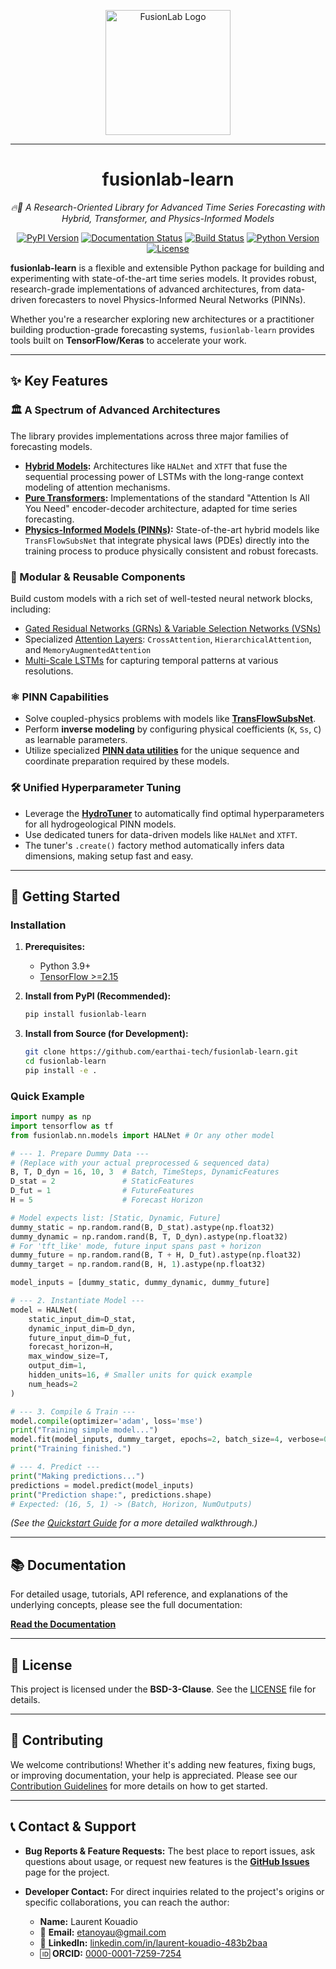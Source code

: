 <p align="center">
  <img src="docs/source/_static/fusionlab.svg" alt="FusionLab Logo" width="200">
</p>

-----------------------------------------------------

<h1 align="center">fusionlab-learn</h1>

<p align="center"><em>🔥🧪 A Research-Oriented Library for Advanced Time Series Forecasting with Hybrid, Transformer, and Physics-Informed Models</em></p>

<p align="center">
  <a href="https://pypi.org/project/fusionlab-learn/"><img src="https://img.shields.io/pypi/v/fusionlab-learn" alt="PyPI Version"></a>
  <a href="https://fusion-lab.readthedocs.io/en/latest/?badge=latest"><img src="https://readthedocs.org/projects/fusion-lab/badge/?version=latest" alt="Documentation Status"></a>
  <a href="https://github.com/earthai-tech/fusionlab-learn/actions"><img src="https://img.shields.io/github/actions/workflow/status/earthai-tech/fusionlab-learn/.github%2Fworkflows%2Fpython-package-conda.yml" alt="Build Status"></a>
  <a href="https://www.python.org/downloads/release/python-390/"><img src="https://img.shields.io/badge/Python-3.9%2B-blue" alt="Python Version"></a>
  <a href="https://github.com/earthai-tech/fusionlab-learn/blob/main/LICENSE"><img src="https://img.shields.io/github/license/earthai-tech/fusionlab-learn?style=flat&color=cyan" alt="License"></a>
</p>

**fusionlab-learn** is a flexible and extensible Python package for building and experimenting with state-of-the-art time series models. It provides robust, research-grade implementations of advanced architectures, from data-driven forecasters to novel Physics-Informed Neural Networks (PINNs).

Whether you're a researcher exploring new architectures or a practitioner building production-grade forecasting systems, `fusionlab-learn` provides tools built on **TensorFlow/Keras** to accelerate your work.

---

## ✨ Key Features

### 🏛️ A Spectrum of Advanced Architectures
The library provides implementations across three major families of forecasting models.

* **[Hybrid Models](https://fusion-lab.readthedocs.io/en/latest/user_guide/models/hybrid/index.html):** Architectures like `HALNet` and `XTFT` that fuse the sequential processing power of LSTMs with the long-range context modeling of attention mechanisms.
* **[Pure Transformers](https://fusion-lab.readthedocs.io/en/latest/user_guide/models/transformers/index.html):** Implementations of the standard "Attention Is All You Need" encoder-decoder architecture, adapted for time series forecasting.
* **[Physics-Informed Models (PINNs)](https://fusion-lab.readthedocs.io/en/latest/user_guide/models/pinn/index.html):** State-of-the-art hybrid models like `TransFlowSubsNet` that integrate physical laws (PDEs) directly into the training process to produce physically consistent and robust forecasts.

### 🧩 Modular & Reusable Components
Build custom models with a rich set of well-tested neural network blocks, including:
* [Gated Residual Networks (GRNs) & Variable Selection Networks (VSNs)](https://fusion-lab.readthedocs.io/en/latest/user_guide/components.html)
* Specialized [Attention Layers](https://fusion-lab.readthedocs.io/en/latest/user_guide/user_guide/components.html#attention-mechanisms): `CrossAttention`, `HierarchicalAttention`, and `MemoryAugmentedAttention`
* [Multi-Scale LSTMs](https://fusion-lab.readthedocs.io/en/latest/user_guide/components.html#multiscalelstm) for capturing temporal patterns at various resolutions.

### ⚛️ PINN Capabilities
-   Solve coupled-physics problems with models like **[TransFlowSubsNet](https://fusion-lab.readthedocs.io/en/latest/user_guide/models/pinn/transflow_subnet.html)**.
-   Perform **inverse modeling** by configuring physical coefficients (`K`, `Ss`, `C`) as learnable parameters.
-   Utilize specialized **[PINN data utilities](https://fusion-lab.readthedocs.io/en/latest/user_guide/utils/pinn_utils.html)** for the unique sequence and coordinate preparation required by these models.

### 🛠️ Unified Hyperparameter Tuning
-   Leverage the **[HydroTuner](https://fusion-lab.readthedocs.io/en/latest/user_guide/forecast_tuner/hydro_tuner_guide.html)** to automatically find optimal hyperparameters for all hydrogeological PINN models.
-   Use dedicated tuners for data-driven models like `HALNet` and `XTFT`.
-   The tuner's `.create()` factory method automatically infers data dimensions, making setup fast and easy.

---

## 🚀 Getting Started

### Installation

1.  **Prerequisites:**
    * Python 3.9+
    * [TensorFlow >=2.15](https://www.tensorflow.org/install)

2.  **Install from PyPI (Recommended):**
    ```bash
    pip install fusionlab-learn
    ```

3.  **Install from Source (for Development):**
    ```bash
    git clone https://github.com/earthai-tech/fusionlab-learn.git
    cd fusionlab-learn
    pip install -e .
    ```

### Quick Example

```python
import numpy as np
import tensorflow as tf
from fusionlab.nn.models import HALNet # Or any other model

# --- 1. Prepare Dummy Data ---
# (Replace with your actual preprocessed & sequenced data)
B, T, D_dyn = 16, 10, 3  # Batch, TimeSteps, DynamicFeatures
D_stat = 2               # StaticFeatures
D_fut = 1                # FutureFeatures
H = 5                    # Forecast Horizon

# Model expects list: [Static, Dynamic, Future]
dummy_static = np.random.rand(B, D_stat).astype(np.float32)
dummy_dynamic = np.random.rand(B, T, D_dyn).astype(np.float32)
# For 'tft_like' mode, future input spans past + horizon
dummy_future = np.random.rand(B, T + H, D_fut).astype(np.float32)
dummy_target = np.random.rand(B, H, 1).astype(np.float32)

model_inputs = [dummy_static, dummy_dynamic, dummy_future]

# --- 2. Instantiate Model ---
model = HALNet(
    static_input_dim=D_stat,
    dynamic_input_dim=D_dyn,
    future_input_dim=D_fut,
    forecast_horizon=H,
    max_window_size=T,
    output_dim=1,
    hidden_units=16, # Smaller units for quick example
    num_heads=2
)

# --- 3. Compile & Train ---
model.compile(optimizer='adam', loss='mse')
print("Training simple model...")
model.fit(model_inputs, dummy_target, epochs=2, batch_size=4, verbose=0)
print("Training finished.")

# --- 4. Predict ---
print("Making predictions...")
predictions = model.predict(model_inputs)
print("Prediction shape:", predictions.shape)
# Expected: (16, 5, 1) -> (Batch, Horizon, NumOutputs)

```

*(See the* [*Quickstart Guide*](https://fusion-lab.readthedocs.io/en/latest/quickstart.html) *for a more detailed walkthrough.)*

-----

## 📚 Documentation

For detailed usage, tutorials, API reference, and explanations of the
underlying concepts, please see the full documentation:

**[Read the Documentation](https://fusion-lab.readthedocs.io/)**

-----


## 📄 License

This project is licensed under the **BSD-3-Clause**. See the
[LICENSE](https://github.com/earthai-tech/fusionlab-learn/blob/main/LICENSE) file for details.

----

## 🤝 Contributing

We welcome contributions\! Whether it's adding new features, fixing bugs,
or improving documentation, your help is appreciated. Please see our
[Contribution Guidelines](https://fusion-lab.readthedocs.io/en/latest/contributing.html) for more details on how to get
started.

-----

## 📞 Contact & Support

  * **Bug Reports & Feature Requests:** The best place to report issues,
    ask questions about usage, or request new features is the
    [**GitHub Issues**](https://github.com/earthai-tech/fusionlab-learn/issues) page for the project.

  * **Developer Contact:** For direct inquiries related to the project's
    origins or specific collaborations, you can reach the author:

      * **Name:** Laurent Kouadio
      * 📧 **Email:** [etanoyau@gmail.com](mailto:etanoyau@gmail.com)
      * 💼 **LinkedIn:** [linkedin.com/in/laurent-kouadio-483b2baa](https://linkedin.com/in/laurent-kouadio-483b2baa)
      * 🆔 **ORCID:** [0000-0001-7259-7254](https://orcid.org/0000-0001-7259-7254)
